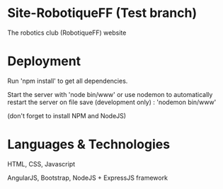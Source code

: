 # Site-RobotiqueFF (Test branch)

The robotics club (RobotiqueFF) website 

# Deployment
 
Run 'npm install' to get all dependencies.

Start the server with 'node bin/www' or use nodemon to automatically restart the server on file save (development only) : 'nodemon bin/www'

(don't forget to install NPM and NodeJS)

# Languages & Technologies

HTML, CSS, Javascript

AngularJS, Bootstrap,  NodeJS + ExpressJS framework
